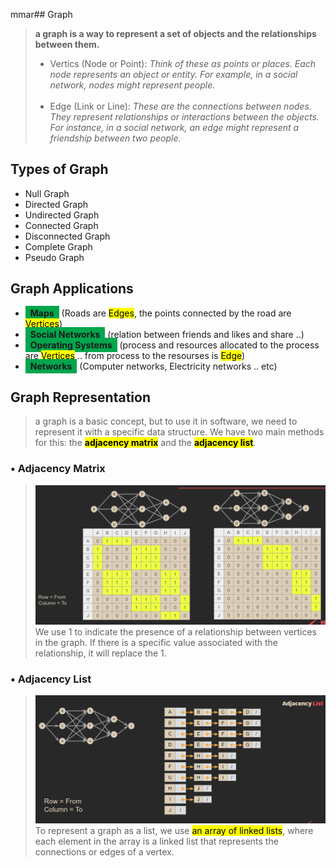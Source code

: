 mmar## Graph

> **a graph is a way to represent a set of objects and the relationships between them.**
>
> - Vertics (Node or Point): _Think of these as points or places. Each node represents an object or entity. For example, in a social network, nodes might represent people._ <br/><br/>
> - Edge (Link or Line): _These are the connections between nodes. They represent relationships or interactions between the objects. For instance, in a social network, an edge might represent a friendship between two people._

## Types of Graph

- Null Graph
- Directed Graph
- Undirected Graph
- Connected Graph
- Disconnected Graph
- Complete Graph
- Pseudo Graph

## Graph Applications

- <span style="background-color: #02a64c; padding:3px 8px;">**Maps**</span> (Roads are <mark>Edges</mark>, the points connected by the road are <mark>Vertices</mark>)
- <span style="background-color: #02a64c; padding:3px 8px;">**Social Networks**</span> (relation between friends and likes and share ..)
- <span style="background-color: #02a64c; padding:3px 8px;">**Operating Systems**</span> (process and resources allocated to the process are <mark>Vertices</mark> .. from process to the resourses is <mark>Edge</mark>)
- <span style="background-color: #02a64c; padding:3px 8px;">**Networks**</span> (Computer networks, Electricity networks .. etc)

## Graph Representation

> a graph is a basic concept, but to use it in software, we need to represent it with a specific data structure. We have two main methods for this: the <mark>**adjacency matrix**</mark> and the <mark>**adjacency list**</mark>.

### • Adjacency Matrix

> ![Adjacency matrix](Adjacency_matrix.png)
> We use 1 to indicate the presence of a relationship between vertices in the graph. If there is a specific value associated with the relationship, it will replace the 1.

### • Adjacency List

> ![Adjacency List](Adjacency_list.png)
> To represent a graph as a list, we use <mark>an array of linked lists</mark>, where each element in the array is a linked list that represents the connections or edges of a vertex.
